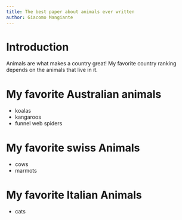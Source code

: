 ```yaml
---
title: The best paper about animals ever written
author: Giacomo Mangiante
---
```


# Introduction

Animals are what makes a country great!
My favorite country ranking depends on the animals that live in it.

# My favorite Australian animals

* koalas
* kangaroos
* funnel web spiders

# My favorite swiss Animals

* cows
* marmots

# My favorite Italian Animals

* cats
